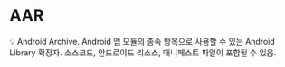 # AAR

<aside>
💡 Android Archive.
Android 앱 모듈의 종속 항목으로 사용할 수 있는 Android Library 확장자.
소스코드, 안드로이드 리소스, 매니페스트 파일이 포함될 수 있음.

</aside>